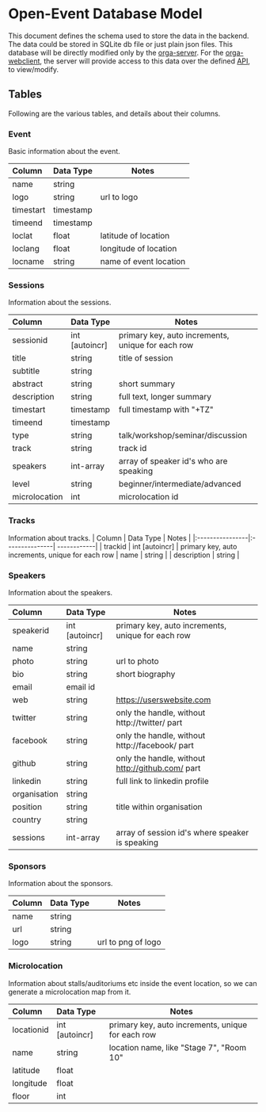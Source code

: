 # Open-Event Database Model

This document defines the schema used to store the data in the backend. The data could be stored in SQLite db file or just plain json files. This database will be directly modified only by the [orga-server](https://github.com/fossasia/open-event-orga-server). For the [orga-webclient](https://github.com/fossasia/open-event-orga-webclient), the server will provide access to this data over the defined [API](/API.md), to view/modify.  

## Tables
Following are the various tables, and details about their columns.  

### Event
Basic information about the event.    

| Column      | Data Type      | Notes       |
|:------------|:---------------| ------------|
| name        | string         | 
| logo        | string         | url to logo
| timestart   | timestamp      | 
| timeend     | timestamp      |
| loclat      | float          | latitude of location
| loclang     | float          | longitude of location
| locname     | string         | name of event location



### Sessions  
Information about the sessions.   

| Column          | Data Type      | Notes       |
|:----------------|:---------------| ------------|
| sessionid       | int [autoincr] | primary key, auto increments, unique for each row
| title           | string         | title of session
| subtitle        | string         |
| abstract        | string         | short summary
| description     | string         | full text, longer summary
| timestart       | timestamp      | full timestamp with "+TZ" 
| timeend         | timestamp      |
| type            | string         | talk/workshop/seminar/discussion
| track           | string         | track id
| speakers        | int-array      | array of speaker id's who are speaking
| level           | string         | beginner/intermediate/advanced
| microlocation   | int            | microlocation id

### Tracks
Information about tracks.
| Column          | Data Type      | Notes       |
|:----------------|:---------------| ------------|
| trackid         | int [autoincr] | primary key, auto increments, unique for each row
| name            | string         |
| description     | string         |

### Speakers
Information about the speakers.  

| Column          | Data Type      | Notes       |
|:----------------|:---------------| ------------|
| speakerid       | int [autoincr] | primary key, auto increments, unique for each row
| name            | string         |
| photo           | string         | url to photo 
| bio             | string         | short biography
| email           | email id       |
| web             | string         | https://userswebsite.com
| twitter         | string         | only the handle, without http://twitter/ part
| facebook        | string         | only the handle, without http://facebook/ part
| github          | string         | only the handle, without http://github.com/ part
| linkedin        | string         | full link to linkedin profile
| organisation    | string         | 
| position        | string         | title within organisation
| country         | string         |
| sessions        | int-array      | array of session id's where speaker is speaking

### Sponsors
Information about the sponsors.   

| Column      | Data Type      | Notes       |
|:------------|:---------------| ------------|
| name        | string         |
| url         | string         |
| logo        | string         | url to png of logo


### Microlocation
Information about stalls/auditoriums etc inside the event location, so we can generate a microlocation map from it.  

| Column          | Data Type      | Notes       |
|:----------------|:---------------| ------------|
| locationid      | int [autoincr] | primary key, auto increments, unique for each row
| name            | string         | location name, like "Stage 7", "Room 10"
| latitude        | float          |
| longitude       | float          |
| floor           | int            |
